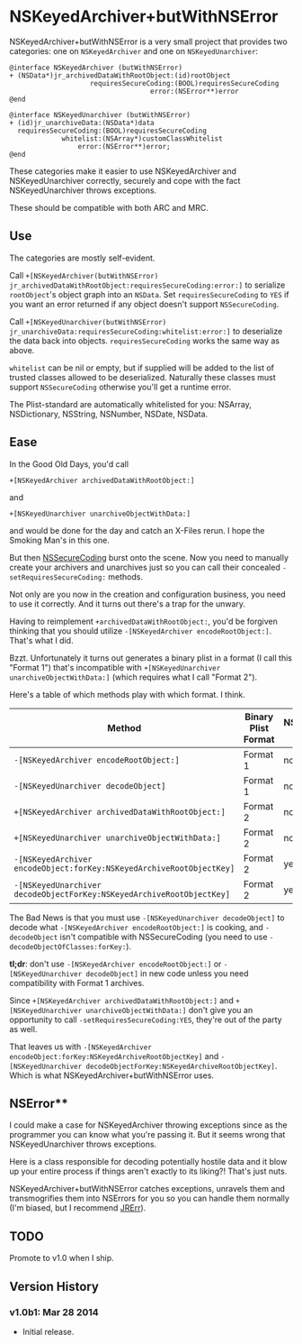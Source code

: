 # NSKeyedArchiver+butWithNSError

NSKeyedArchiver+butWithNSError is a very small project that provides two categories: one on `NSKeyedArchiver` and one on `NSKeyedUnarchiver`:

	@interface NSKeyedArchiver (butWithNSError)
	+ (NSData*)jr_archivedDataWithRootObject:(id)rootObject
						requiresSecureCoding:(BOOL)requiresSecureCoding
									   error:(NSError**)error
	@end

	@interface NSKeyedUnarchiver (butWithNSError)
	+ (id)jr_unarchiveData:(NSData*)data
	  requiresSecureCoding:(BOOL)requiresSecureCoding
				 whitelist:(NSArray*)customClassWhitelist
					 error:(NSError**)error;
	@end

These categories make it easier to use NSKeyedArchiver and NSKeyedUnarchiver correctly, securely and cope with the fact NSKeyedUnarchiver throws exceptions.

These should be compatible with both ARC and MRC.

## Use

The categories are mostly self-evident.

Call `+[NSKeyedArchiver(butWithNSError) jr_archivedDataWithRootObject:requiresSecureCoding:error:]` to serialize `rootObject`'s object graph into an `NSData`. Set `requiresSecureCoding` to `YES` if you want an error returned if any object doesn't support `NSSecureCoding`.

Call `+[NSKeyedUnarchiver(butWithNSError) jr_unarchiveData:requiresSecureCoding:whitelist:error:]` to deserialize the data back into objects. `requiresSecureCoding` works the same way as above.

`whitelist` can be nil or empty, but if supplied will be added to the list of trusted classes allowed to be deserialized. Naturally these classes must support `NSSecureCoding` otherwise you'll get a runtime error.

The Plist-standard are automatically whitelisted for you: NSArray, NSDictionary, NSString, NSNumber, NSDate, NSData.

## Ease

In the Good Old Days, you'd call

	+[NSKeyedArchiver archivedDataWithRootObject:]

and

	+[NSKeyedUnarchiver unarchiveObjectWithData:]

and would be done for the day and catch an X-Files rerun. I hope the Smoking Man's in this one.

But then [NSSecureCoding](http://nshipster.com/nssecurecoding/) burst onto the scene. Now you need to manually create your archivers and unarchives just so you can call their concealed `-setRequiresSecureCoding:` methods.

Not only are you now in the creation and configuration business, you need to use it correctly. And it turns out there's a trap for the unwary.

Having to reimplement `+archivedDataWithRootObject:`, you'd be forgiven thinking that you should utilize `-[NSKeyedArchiver encodeRootObject:]`. That's what I did.

Bzzt. Unfortunately it turns out generates a binary plist in a format (I call this "Format 1") that's incompatible with `+[NSKeyedUnarchiver unarchiveObjectWithData:]` (which requires what I call "Format 2").

Here's a table of which methods play with which format. I think.

Method                                                                 | Binary Plist Format  | NSSecureCoding compatible
---                                                                    | ---                  | ---
`-[NSKeyedArchiver encodeRootObject:]`                                 | Format 1             | no
`-[NSKeyedUnarchiver decodeObject]`                                    | Format 1             | no
`+[NSKeyedArchiver archivedDataWithRootObject:]`                       | Format 2             | no
`+[NSKeyedUnarchiver unarchiveObjectWithData:]`                        | Format 2             | no
`-[NSKeyedArchiver encodeObject:forKey:NSKeyedArchiveRootObjectKey]`   | Format 2             | yes
`-[NSKeyedUnarchiver decodeObjectForKey:NSKeyedArchiveRootObjectKey]`  | Format 2             | yes

The Bad News is that you must use `-[NSKeyedUnarchiver decodeObject]` to decode what `-[NSKeyedArchiver encodeRootObject:]` is cooking, and `-decodeObject` isn't compatible with NSSecureCoding (you need to use `-decodeObjectOfClasses:forKey:`).

**tl;dr**: don't use `-[NSKeyedArchiver encodeRootObject:]` or `-[NSKeyedUnarchiver decodeObject]` in new code unless you need compatibility with Format 1 archives.

Since `+[NSKeyedArchiver archivedDataWithRootObject:]` and `+[NSKeyedUnarchiver unarchiveObjectWithData:]` don't give you an opportunity to call `-setRequiresSecureCoding:YES`, they're out of the party as well.

That leaves us with `-[NSKeyedArchiver encodeObject:forKey:NSKeyedArchiveRootObjectKey]` and `-[NSKeyedUnarchiver decodeObjectForKey:NSKeyedArchiveRootObjectKey]`. Which is what NSKeyedArchiver+butWithNSError uses.

## NSError\*\*

I could make a case for NSKeyedArchiver throwing exceptions since as the programmer you can know what you're passing it. But it seems wrong that NSKeyedUnarchiver throws exceptions.

Here is a class responsible for decoding potentially hostile data and it blow up your entire process if things aren't exactly to its liking?! That's just nuts.

NSKeyedArchiver+butWithNSError catches exceptions, unravels them and transmogrifies them into NSErrors for you so you can handle them normally (I'm biased, but I recommend [JRErr](https://github.com/rentzsch/JRErr)).

## TODO

Promote to v1.0 when I ship.

## Version History

### v1.0b1: Mar 28 2014

* Initial release.